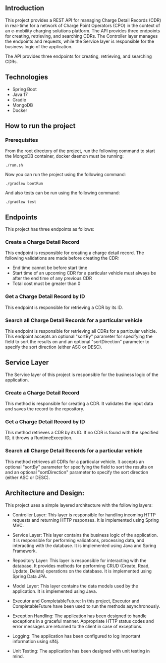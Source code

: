 ## Introduction
This project provides a REST API for managing Charge Detail Records (CDR) in real-time for a network of Charge Point Operators (CPO) in the context of an e-mobility charging solutions platform. The API provides three endpoints for creating, retrieving, and searching CDRs. The Controller layer manages the endpoints and requests, while the Service layer is responsible for the business logic of the application.

The API provides three endpoints for creating, retrieving, and searching CDRs.
## Technologies
* Spring Boot
* Java 17
* Gradle
* MongoDB
* Docker

## How to run the project
### Prerequisites
From the root directory of the project, run the following command to start the MongoDB container, docker daemon must be running:
```
./run.sh
```
Now you can run the project using the following command:
```
./gradlew bootRun
```
And also tests can be run using the following command:
```
./gradlew test
```
## Endpoints
This project has three endpoints as follows:

### Create a Charge Detail Record
This endpoint is responsible for creating a charge detail record. The following validations are made before creating the CDR:

* End time cannot be before start time
* Start time of an upcoming CDR for a particular vehicle must always be after the end time of any previous CDR
* Total cost must be greater than 0
### Get a Charge Detail Record by ID
This endpoint is responsible for retrieving a CDR by its ID.

### Search all Charge Detail Records for a particular vehicle
This endpoint is responsible for retrieving all CDRs for a particular vehicle. This endpoint accepts an optional "sortBy" parameter for specifying the field to sort the results on and an optional "sortDirection" parameter to specify the sort direction (either ASC or DESC).

## Service Layer
The Service layer of this project is responsible for the business logic of the application.

### Create a Charge Detail Record
This method is responsible for creating a CDR. It validates the input data and saves the record to the repository.

### Get a Charge Detail Record by ID
This method retrieves a CDR by its ID. If no CDR is found with the specified ID, it throws a RuntimeException.

### Search all Charge Detail Records for a particular vehicle
This method retrieves all CDRs for a particular vehicle. It accepts an optional "sortBy" parameter for specifying the field to sort the results on and an optional "sortDirection" parameter to specify the sort direction (either ASC or DESC).
## Architecture and Design:
This project uses a simple layered architecture with the following layers:

* Controller Layer: This layer is responsible for handling incoming HTTP requests and returning HTTP responses. It is implemented using Spring MVC.

* Service Layer: This layer contains the business logic of the application. It is responsible for performing validations, processing data, and interacting with the database. It is implemented using Java and Spring Framework.

* Repository Layer: This layer is responsible for interacting with the database. It provides methods for performing CRUD (Create, Read, Update, Delete) operations on the database. It is implemented using Spring Data JPA.

* Model Layer: This layer contains the data models used by the application. It is implemented using Java.

* Executor and CompletableFuture: In this project, Executor and CompletableFuture have been used to run the methods asynchronously.

* Exception Handling: The application has been designed to handle exceptions in a graceful manner. Appropriate HTTP status codes and error messages are returned to the client in case of exceptions.

* Logging: The application has been configured to log important information using slf4j.

* Unit Testing: The application has been designed with unit testing in mind.

